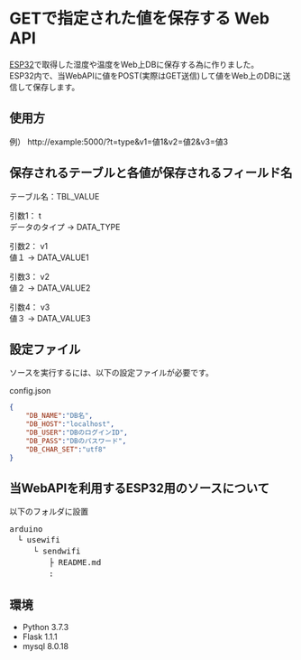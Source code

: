 # GETで指定された値を保存する Web API

[ESP32](https://docs.zerynth.com/latest/official/board.zerynth.nodemcu_esp32/docs/index.html)で取得した湿度や温度をWeb上DBに保存する為に作りました。  
ESP32内で、当WebAPIに値をPOST(実際はGET送信)して値をWeb上のDBに送信して保存します。

使用方
---
例）
http://example:5000/?t=type&v1=値1&v2=値2&v3=値3

保存されるテーブルと各値が保存されるフィールド名
---
テーブル名：TBL_VALUE 

引数1： t  
データのタイプ → DATA_TYPE
 
引数2： v1  
値１ → DATA_VALUE1  
 
引数3： v2  
値２ → DATA_VALUE2  
 
引数4： v3  
値３ → DATA_VALUE3  

設定ファイル
---
ソースを実行するには、以下の設定ファイルが必要です。  
 
config.json  

``` json
{
    "DB_NAME":"DB名",
    "DB_HOST":"localhost",
    "DB_USER":"DBのログインID",
    "DB_PASS":"DBのパスワード",
    "DB_CHAR_SET":"utf8"
}
```

当WebAPIを利用するESP32用のソースについて
---
以下のフォルダに設置
<pre>
arduino  
　└ usewifi  
　　　└ sendwifi
　　　　　├ README.md
　　　　　: 
</pre>

環境
---
+ Python 3.7.3
+ Flask 1.1.1
+ mysql 8.0.18